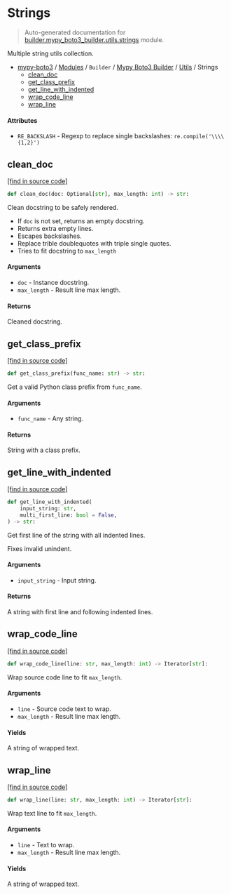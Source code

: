 # Strings

> Auto-generated documentation for [builder.mypy_boto3_builder.utils.strings](https://github.com/vemel/mypy_boto3/blob/master/builder/mypy_boto3_builder/utils/strings.py) module.

Multiple string utils collection.

- [mypy-boto3](../../../README.md#mypy_boto3) / [Modules](../../../MODULES.md#mypy-boto3-modules) / `Builder` / [Mypy Boto3 Builder](../index.md#mypy-boto3-builder) / [Utils](index.md#utils) / Strings
    - [clean_doc](#clean_doc)
    - [get_class_prefix](#get_class_prefix)
    - [get_line_with_indented](#get_line_with_indented)
    - [wrap_code_line](#wrap_code_line)
    - [wrap_line](#wrap_line)

#### Attributes

- `RE_BACKSLASH` - Regexp to replace single backslashes: `re.compile('\\\\{1,2}')`

## clean_doc

[[find in source code]](https://github.com/vemel/mypy_boto3/blob/master/builder/mypy_boto3_builder/utils/strings.py#L78)

```python
def clean_doc(doc: Optional[str], max_length: int) -> str:
```

Clean docstring to be safely rendered.

- If `doc` is not set, returns an empty docstring.
- Returns extra empty lines.
- Escapes backslashes.
- Replace trible doublequotes with triple single quotes.
- Tries to fit docstring to `max_length`

#### Arguments

- `doc` - Instance docstring.
- `max_length` - Result line max length.

#### Returns

Cleaned docstring.

## get_class_prefix

[[find in source code]](https://github.com/vemel/mypy_boto3/blob/master/builder/mypy_boto3_builder/utils/strings.py#L125)

```python
def get_class_prefix(func_name: str) -> str:
```

Get a valid Python class prefix from `func_name`.

#### Arguments

- `func_name` - Any string.

#### Returns

String with a class prefix.

## get_line_with_indented

[[find in source code]](https://github.com/vemel/mypy_boto3/blob/master/builder/mypy_boto3_builder/utils/strings.py#L139)

```python
def get_line_with_indented(
    input_string: str,
    multi_first_line: bool = False,
) -> str:
```

Get first line of the string with all indented lines.

Fixes invalid unindent.

#### Arguments

- `input_string` - Input string.

#### Returns

A string with first line and following indented lines.

## wrap_code_line

[[find in source code]](https://github.com/vemel/mypy_boto3/blob/master/builder/mypy_boto3_builder/utils/strings.py#L39)

```python
def wrap_code_line(line: str, max_length: int) -> Iterator[str]:
```

Wrap source code line to fit `max_length`.

#### Arguments

- `line` - Source code text to wrap.
- `max_length` - Result line max length.

#### Yields

A string of wrapped text.

## wrap_line

[[find in source code]](https://github.com/vemel/mypy_boto3/blob/master/builder/mypy_boto3_builder/utils/strings.py#L15)

```python
def wrap_line(line: str, max_length: int) -> Iterator[str]:
```

Wrap text line to fit `max_length`.

#### Arguments

- `line` - Text to wrap.
- `max_length` - Result line max length.

#### Yields

A string of wrapped text.
